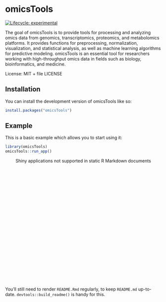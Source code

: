 
<!-- README.md is generated from README.Rmd. Please edit that file -->

# omicsTools

<!-- badges: start -->

[![Lifecycle:
experimental](https://img.shields.io/badge/lifecycle-experimental-orange.svg)](https://lifecycle.r-lib.org/articles/stages.html#experimental)

<!-- badges: end -->

The goal of omicsTools is to provide tools for processing and analyzing
omics data from genomics, transcriptomics, proteomics, and metabolomics
platforms. It provides functions for preprocessing, normalization,
visualization, and statistical analysis, as well as machine learning
algorithms for predictive modeling. omicsTools is an essential tool for
researchers working with high-throughput omics data in fields such as
biology, bioinformatics, and medicine.

License: MIT + file LICENSE

## Installation

You can install the development version of omicsTools like so:

``` r
install.packages("omicsTools")
```

## Example

This is a basic example which allows you to start using it:

``` r
library(omicsTools)
omicsTools::run_app()
```

<div style="width: 100% ; height: 400px ; text-align: center; box-sizing: border-box; -moz-box-sizing: border-box; -webkit-box-sizing: border-box;" class="muted well">Shiny applications not supported in static R Markdown documents</div>

You’ll still need to render `README.Rmd` regularly, to keep `README.md`
up-to-date. `devtools::build_readme()` is handy for this.

